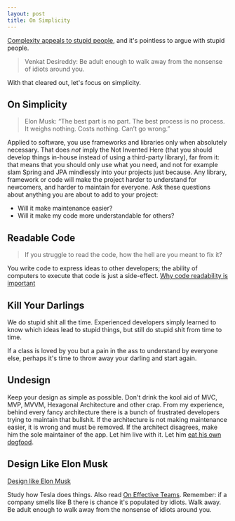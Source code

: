 ```yaml
---
layout: post
title: On Simplicity
---
```


[Complexity appeals to stupid people](../on-complexity/), and it's pointless
to argue with stupid people.

> Venkat Desireddy: Be adult enough to walk away from the nonsense of idiots around you.

With that cleared out, let's focus on simplicity.

## On Simplicity

> Elon Musk: “The best part is no part. The best process is no process. It weighs nothing. Costs nothing. Can’t go wrong.”

Applied to software, you use frameworks and libraries only when absolutely necessary.
That does *not* imply the Not Invented Here (that you should develop things in-house instead
of using a third-party library), far from it: that means that you should only use what you need,
and not for example slam Spring and JPA mindlessly
into your projects just because. Any library, framework or code will make
the project harder to understand for newcomers, and harder to maintain for everyone.
Ask these questions about anything you are about to add to your project:

* Will it make maintenance easier?
* Will it make my code more understandable for others?

## Readable Code

> If you struggle to read the code, how the hell are you meant to fix it?

You write code to express ideas to other developers; the ability of computers
to execute that code is just a side-effect.
[Why code readability is important](https://thehosk.medium.com/why-code-readability-is-important-e0c228a238a)

## Kill Your Darlings

We do stupid shit all the time. Experienced developers simply learned to know which ideas lead to stupid things,
but still do stupid shit from time to time.

If a class is loved by you but a pain in the ass to understand by everyone else, perhaps
it's time to throw away your darling and start again.

## Undesign

Keep your design as simple as possible. Don't drink the kool aid of MVC, MVP, MVVM, Hexagonal Architecture
and other crap.
From my experience, behind every fancy architecture there
is a bunch of frustrated developers trying to maintain that bullshit. If the architecture
is not making maintenance easier, it is wrong and must be removed. If the architect
disagrees, make him the sole maintainer of the app. Let him live with it. Let him
[eat his own dogfood](../eat-your-own-dogfood/).

## Design Like Elon Musk

[Design like Elon Musk](https://uxdesign.cc/design-like-elon-musk-using-6-fundamental-principles-4aaab08d5e41)

Study how Tesla does things. Also read [On Effective Teams](../on-effective-teams/). Remember:
if a company smells like B there is chance it's populated by idiots. Walk away.
Be adult enough to walk away from the nonsense of idiots around you.
